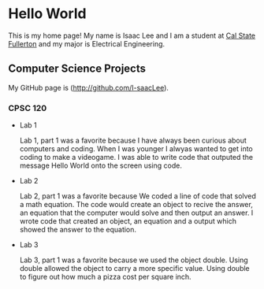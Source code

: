 # Hello World

This is my home page! My name is Isaac Lee and I am a student at [Cal State Fullerton](http://www.fullerton.edu/) and my major is Electrical Engineering.

## Computer Science Projects

My GitHub page is (http://github.com/I-saacLee).

### CPSC 120

* Lab 1

    Lab 1, part 1 was a favorite because I have always been curious about computers and coding.
    When I was younger I alwyas  wanted to get into coding to make a videogame.
    I was able to write code that outputed the message Hello World onto the screen using code.

* Lab 2

    Lab 2, part 1 was a favorite because We coded a line of code that solved a math equation. The code would create 
    an object to recive the answer, an equation that the computer would solve and then output an answer.
    I wrote code that created an object, an equation and a output which showed the answer to the equation.
    
* Lab 3

    Lab 3, part 1 was a favorite because we used the object double.
    Using double allowed the object to carry a more specific value.
    Using double to figure out how much a pizza cost per square inch.
